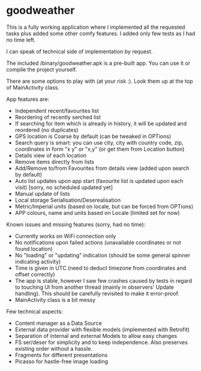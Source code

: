 # goodweather

This is a fully working application where I implemented all the requested tasks plus added some other comfy features.
I added only few tests as I had no time left.

I can speak of technical side of implementation by request.

The included /binary/goodweather.apk is a pre-built app. You can use it or compile the project yourself.

There are some options to play with (at your risk :). Look them up at the top of MainActivity class.

App features are:

- Independent recent/favourites list
- Reordering of recently serched list
- If searching for item which is already in history, it will be updated and reordered (no duplicates)
- GPS location is Coarse by default (can be tweaked in OPTions)
- Search query is smart: you can use city, city with country code, zip, coordinates in form "x y" or "x,y" (or get them from Location button)
- Details view of each location
- Remove items directly from lists
- Add/Remove to/from Favourites from details view (added upon search by default)
- Auto list updates upon app start (favourite list is updated upon each visit) [sorry, no scheduled updated yet]
- Manual update of lists
- Local storage Serialisation/Deserealisation 
- Metric/Imperial units (based on locale, but can be forced from OPTions)
- APP colours, name and units based on Locale (limited set for now)

Known issues and missing features (sorry, had no time):
- Currently works on WiFi connection only
- No notifications upon failed actions (unavailable coordinates or not found location)
- No "loading" or "updating" indication (should be some general spinner indicating activity)
- Time is given in UTC (need to deduct timezone from coordinates and offset correctly)
- The app is stable, however I saw few crashes caused by tests in regard to touching UI from another thread (mainly in observers' Update handling). This should be carefully revisited to make it error-proof.
- MainActivity class is a bit messy


Few technical aspects:
- Content manager as a Data Source
- External data provider with flexible models (implemented with Retrofit)
- Separation of internal and external Models to allow easy changes
- FS ser/deser for simplicity and to keep independence. Also preserves existing order without a hassle.
- Fragments for different presentations
- Picasso for hastle-free image loading
